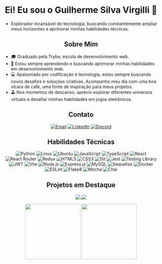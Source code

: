
<div align="center">
<h1>Ei! Eu sou o Guilherme Silva Virgilli 👋
</div>

- Explorador incansável do tecnologia, buscando constantemente ampliar meus horizontes e aprimorar minhas habilidades técnicas.


<div align="center">
<h2>Sobre Mim
</div>

- 🎓 Graduado pela Trybe, escola de desenvolvimento web.
- 🌱 Estou sempre aprendendo e buscando aprimorar minhas habilidades em desenvolvimento web.
- 💻 Apaixonado por codificação e tecnologia, estou sempre buscando novos desafios e soluções criativas. Acompanho meu dia com uma boa xícara de café, uma fonte de inspiração para meus projetos.
- 🕹️ Nos momentos de descanso, aprecio explorar diferentes universos virtuais e desafiar minhas habilidades em jogos eletrônicos.



<div align="center">
<h2>Contato
</div>

<p align="center">
  <a href="mailto:gsvirgilli@gmail.com"><img src="https://img.shields.io/badge/-Email-D14836?style=flat&logo=gmail&logoColor=white" alt="Email"></a>
  <a href="https://www.linkedin.com/in/gsvirgilli/"><img src="https://img.shields.io/badge/-LinkedIn-0077B5?style=flat&logo=linkedin&logoColor=white" alt="LinkedIn"></a>
  <a href="https://discordapp.com/users/GuilhermeVirgilli#5335"><img src="https://img.shields.io/badge/-Discord-5865F2?style=flat&logo=discord&logoColor=white" alt="Discord"></a>
</p>

<div align="center">
<h2>Habilidades Técnicas
</div>

<p align="center">
  <img src="https://img.shields.io/badge/-Python-3776AB?logo=python&logoColor=white&style=flat" alt="Python">
  <img src="https://img.shields.io/badge/-Linux-FCC624?logo=linux&logoColor=black&style=flat" alt="Linux">
  <img src="https://img.shields.io/badge/-Ubuntu-E95420?logo=ubuntu&logoColor=white&style=flat" alt="Ubuntu">
  <img src="https://img.shields.io/badge/-JavaScript-F7DF1E?logo=javascript&logoColor=black&style=flat" alt="JavaScript">
  <img src="https://img.shields.io/badge/-TypeScript-3178C6?logo=typescript&logoColor=white&style=flat" alt="TypeScript">
  <img src="https://img.shields.io/badge/-React-61DAFB?logo=react&logoColor=white&style=flat" alt="React">
  <img src="https://img.shields.io/badge/-React_Router-CA4245?logo=react-router&logoColor=white&style=flat" alt="React Router">
  <img src="https://img.shields.io/badge/-Redux-764ABC?logo=redux&logoColor=white&style=flat" alt="Redux">
  <img src="https://img.shields.io/badge/-HTML5-E34F26?logo=html5&logoColor=white&style=flat" alt="HTML5">
  <img src="https://img.shields.io/badge/-CSS3-1572B6?logo=css3&logoColor=white&style=flat" alt="CSS3">
  <img src="https://img.shields.io/badge/-Git-F05032?logo=git&logoColor=white&style=flat" alt="Git">
  <img src="https://img.shields.io/badge/-Jest-C21325?logo=jest&logoColor=white&style=flat" alt="Jest">
  <img src="https://img.shields.io/badge/-Testing_Library-E33332?logo=testing-library&logoColor=white&style=flat" alt="Testing Library">
  <img src="https://img.shields.io/badge/-JWT-000000?logo=json-web-tokens&logoColor=white&style=flat" alt="JWT">
  <img src="https://img.shields.io/badge/-Vite-646CFF?logo=vite&logoColor=white&style=flat" alt="Vite">
  <img src="https://img.shields.io/badge/-Node.js-339933?logo=node.js&logoColor=white&style=flat" alt="Node.js">
  <img src="https://img.shields.io/badge/-Express.js-000000?logo=express&logoColor=white&style=flat" alt="Express.js">
  <img src="https://img.shields.io/badge/-MySQL-4479A1?logo=mysql&logoColor=white&style=flat" alt="MySQL">
  <img src="https://img.shields.io/badge/-Sequelize-52B0E7?logo=sequelize&logoColor=white&style=flat" alt="Sequelize">
  <img src="https://img.shields.io/badge/-Docker-2496ED?logo=docker&logoColor=white&style=flat" alt="Docker">
  <img src="https://img.shields.io/badge/-ESLint-4B32C3?logo=eslint&logoColor=white&style=flat" alt="ESLint">
  <img src="https://img.shields.io/badge/-Flake8-3423A6?logo=python&logoColor=white&style=flat" alt="Flake8">
  <img src="https://img.shields.io/badge/-Mocha-8D6748?logo=mocha&logoColor=white&style=flat" alt="Mocha">
  <img src="https://img.shields.io/badge/-Chai-A30701?logo=chai&logoColor=white&style=flat" alt="Chai">
</p>

<div align="center">
<h2>Projetos em Destaque
</div>

<p align="center">
  <a href="https://github.com/gsvirgilli/GSNEWS-IBGE">
    <img align="center" src="https://github-readme-stats.vercel.app/api/pin/?username=gsvirgilli&repo=GSNEWS-IBGE&show_owner=false&theme=midnight-purple&hide_border=true" />
  </a>
  <a href="https://github.com/gsvirgilli/Pixels-Art-">
    <img align="center" src="https://github-readme-stats.vercel.app/api/pin/?username=gsvirgilli&repo=Pixels-Art-&show_owner=false&theme=midnight-purple&hide_border=true" />
  </a>
</p>

<div align="center">
  <img height="180em" src="https://github-readme-stats.vercel.app/api?username=gsvirgilli&show_icons=true&theme=midnight-purple&hide_border=true&card_width=400p&langs_count=8&include_all_commits=true&count_private=true">
  <img height="180em" src="https://github-readme-stats.vercel.app/api/top-langs/?username=gsvirgilli&layout=compact&langs_count=8&theme=midnight-purple&card_width=400p&hide_border=true" />
</div>
